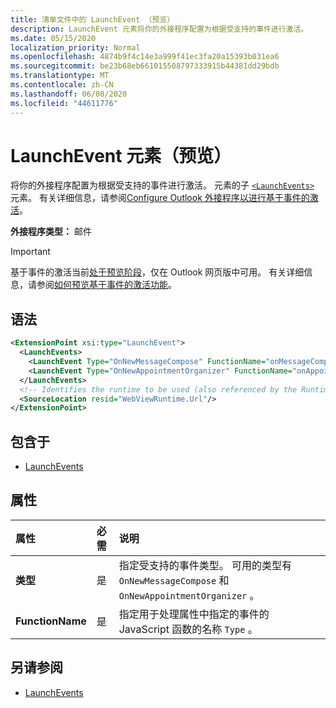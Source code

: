 ```yaml
---
title: 清单文件中的 LaunchEvent （预览）
description: LaunchEvent 元素将你的外接程序配置为根据受支持的事件进行激活。
ms.date: 05/15/2020
localization_priority: Normal
ms.openlocfilehash: 4874b9f4c14e3a999f41ec3fa20a15393b031ea6
ms.sourcegitcommit: be23b68eb661015508797333915b44381dd29bdb
ms.translationtype: MT
ms.contentlocale: zh-CN
ms.lasthandoff: 06/08/2020
ms.locfileid: "44611776"
---
```

# <a name="launchevent-element-preview"></a>LaunchEvent 元素（预览）

将你的外接程序配置为根据受支持的事件进行激活。 元素的子 [`<LaunchEvents>`](launchevents.md) 元素。 有关详细信息，请参阅[Configure Outlook 外接程序以进行基于事件的激活](../../outlook/autolaunch.md)。

**外接程序类型：** 邮件

> [!IMPORTANT]
> 基于事件的激活当前[处于预览阶段](../../reference/objectmodel/preview-requirement-set/outlook-requirement-set-preview.md)，仅在 Outlook 网页版中可用。 有关详细信息，请参阅[如何预览基于事件的激活功能](../../outlook/autolaunch.md#how-to-preview-the-event-based-activation-feature)。

## <a name="syntax"></a>语法

```XML
<ExtensionPoint xsi:type="LaunchEvent">
  <LaunchEvents>
    <LaunchEvent Type="OnNewMessageCompose" FunctionName="onMessageComposeHandler"/>
    <LaunchEvent Type="OnNewAppointmentOrganizer" FunctionName="onAppointmentComposeHandler"/>
  </LaunchEvents>
  <!-- Identifies the runtime to be used (also referenced by the Runtime element). -->
  <SourceLocation resid="WebViewRuntime.Url"/>
</ExtensionPoint>
```

## <a name="contained-in"></a>包含于

- [LaunchEvents](launchevents.md)

## <a name="attributes"></a>属性

|  属性  |  必需  |  说明  |
|:-----|:-----|:-----|
|  **类型**  |  是  | 指定受支持的事件类型。 可用的类型有 `OnNewMessageCompose` 和 `OnNewAppointmentOrganizer` 。 |
|  **FunctionName**  |  是  | 指定用于处理属性中指定的事件的 JavaScript 函数的名称 `Type` 。 |

## <a name="see-also"></a>另请参阅

- [LaunchEvents](launchevents.md)
